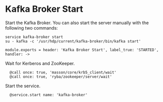 
# Kafka Broker Start

Start the Kafka Broker. You can also start the server manually with the
following two commands:

```
service kafka-broker start
su - kafka -c '/usr/hdp/current/kafka-broker/bin/kafka start'
```

    module.exports = header: 'Kafka Broker Start', label_true: 'STARTED', handler: ->

Wait for Kerberos and ZooKeeper.

      @call once: true, 'masson/core/krb5_client/wait'
      @call once: true, 'ryba/zookeeper/server/wait'

Start the service.

      @service.start name: 'kafka-broker'
